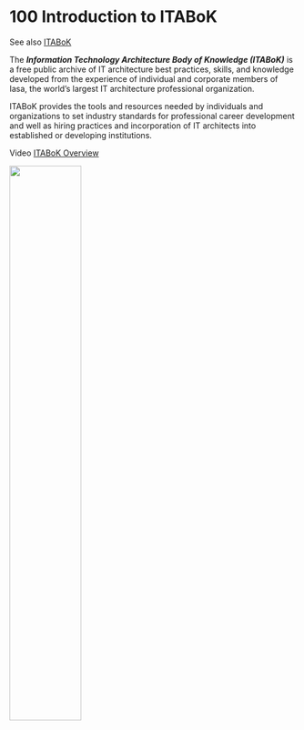 # 100 Introduction to ITABoK

See also [ITABoK](https://itabok.iasaglobal.org/)

The ***Information Technology Architecture Body of Knowledge (ITABoK)*** is a free public archive of IT architecture best practices, skills, and knowledge developed from the experience of individual and corporate members of Iasa, the world’s largest IT architecture professional organization.

ITABoK provides the tools and resources needed by individuals and organizations to set industry standards for professional career development and well as hiring practices and incorporation of IT architects into established or developing institutions.

Video [ITABoK Overview](https://youtu.be/js2r5FxENMs)

<img src="https://user-images.githubusercontent.com/12828104/103226421-606bd380-492c-11eb-867e-42c893345b20.jpg" width="50%"></img>
